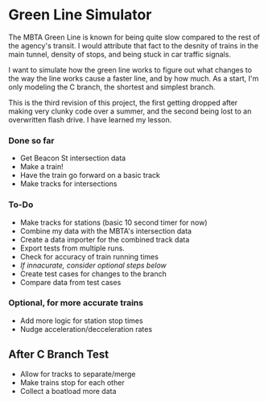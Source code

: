 # Green Line Simulator

The MBTA Green Line is known for being quite slow compared to the rest of the agency's transit. I would attribute that fact to the desnity of trains in the main tunnel, density of stops, and being stuck in car traffic signals.

I want to simulate how the green line works to figure out what changes to the way the line works cause a faster line, and by how much. As a start, I'm only modeling the C branch, the shortest and simplest branch.

This is the third revision of this project, the first getting dropped after making very clunky code over a summer, and the second being lost to an overwritten flash drive. I have learned my lesson.

### Done so far

- Get Beacon St intersection data
- Make a train!
- Have the train go forward on a basic track
- Make tracks for intersections

### To-Do

- Make tracks for stations (basic 10 second timer for now)
- Combine my data with the MBTA's intersection data
- Create a data importer for the combined track data
- Export tests from multiple runs.
- Check for accuracy of train running times
- *If innacurate, consider optional steps below*
- Create test cases for changes to the branch
- Compare data from test cases

### Optional, for more accurate trains

- Add more logic for station stop times
- Nudge acceleration/decceleration rates

## After C Branch Test

- Allow for tracks to separate/merge
- Make trains stop for each other
- Collect a boatload more data
